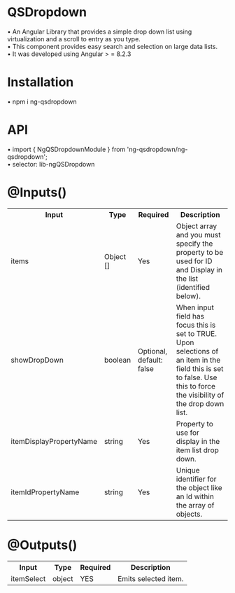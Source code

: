 # QSDropdown
•	An Angular Library that provides a simple drop down list using virtualization and a scroll to entry as you type.<br>
•	This component provides easy search and selection on large data lists.<br>
•	It was developed using Angular > = 8.2.3<br>

# Installation
•	npm i ng-qsdropdown<br>

# API
•	import { NgQSDropdownModule } from 'ng-qsdropdown/ng-qsdropdown';<br>
•	selector:  lib-ngQSDropdown<br>

# @Inputs()

<table style="width:100%">
 <tr>
  <th>Input</th>
  <th>Type</th>
  <th>Required</th>
  <th>Description</th>
 </tr>
 <tr>
  <td>items</td>
  <td>Object []</td>
  <td>Yes</td>
  <td>Object array and you must specify the property to be used for ID and Display in the list (identified below).</td>
 </tr>
 <tr>
  <td>showDropDown</td>
  <td>boolean</td>
  <td>Optional, default: false</td>
  <td>When input field has focus this is set to TRUE. Upon selections of an item in the field this is set to false.  Use this to force the visibility of the drop down list.</td>  
 </tr>
 <tr>
  <td>itemDisplayPropertyName</td>
  <td>string</td>
  <td>Yes</td>
  <td>Property to use for display in the item list drop down.</td>  
 </tr>
 <tr>
  <td>itemIdPropertyName</td>
  <td>string</td>
  <td>Yes</td>
  <td>Unique identifier for the object like an Id within the array of objects.</td>  
 </tr>
</table>
 
# @Outputs()

<table style="width:100%">
 <tr>
  <th>Input</th>
  <th>Type</th>
  <th>Required</th>
  <th>Description</th>
 </tr>
 <tr>
  <td>itemSelect</td>
  <td>object</td>
  <td>YES</td>
  <td>Emits selected item.</td>  
 </tr> 
</table>
